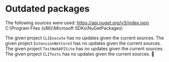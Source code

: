 # Outdated packages

The following sources were used:
   https://api.nuget.org/v3/index.json
   C:\Program Files (x86)\Microsoft SDKs\NuGetPackages\

The given project `CLIExecute` has no updates given the current sources.
The given project `ExtensionNetCore3` has no updates given the current sources.
The given project `TestWebAPISite` has no updates given the current sources.
The given project `CLITests` has no updates given the current sources.
